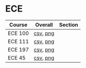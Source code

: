 # ECE

| Course | Overall | Section |
| ------ | ------- | ------- |
| ECE 100 | [csv](https://github.com/UCSD-Historical-Enrollment-Data/2024Summer3/blob/main/overall/ECE%20100.csv), [png](https://raw.githubusercontent.com/UCSD-Historical-Enrollment-Data/2024Summer3/main/plot_overall/ECE%20100.png) |  |
| ECE 111 | [csv](https://github.com/UCSD-Historical-Enrollment-Data/2024Summer3/blob/main/overall/ECE%20111.csv), [png](https://raw.githubusercontent.com/UCSD-Historical-Enrollment-Data/2024Summer3/main/plot_overall/ECE%20111.png) |  |
| ECE 197 | [csv](https://github.com/UCSD-Historical-Enrollment-Data/2024Summer3/blob/main/overall/ECE%20197.csv), [png](https://raw.githubusercontent.com/UCSD-Historical-Enrollment-Data/2024Summer3/main/plot_overall/ECE%20197.png) |  |
| ECE 45 | [csv](https://github.com/UCSD-Historical-Enrollment-Data/2024Summer3/blob/main/overall/ECE%2045.csv), [png](https://raw.githubusercontent.com/UCSD-Historical-Enrollment-Data/2024Summer3/main/plot_overall/ECE%2045.png) |  |

